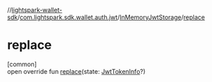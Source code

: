 //[lightspark-wallet-sdk](../../../index.md)/[com.lightspark.sdk.wallet.auth.jwt](../index.md)/[InMemoryJwtStorage](index.md)/[replace](replace.md)

# replace

[common]\
open override fun [replace](replace.md)(state: [JwtTokenInfo](../-jwt-token-info/index.md)?)
